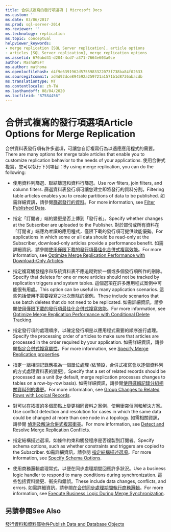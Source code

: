```yaml
---
title: 合併式複寫的發行項選項 | Microsoft Docs
ms.custom: ''
ms.date: 03/06/2017
ms.prod: sql-server-2014
ms.reviewer: ''
ms.technology: replication
ms.topic: conceptual
helpviewer_keywords:
- merge replication [SQL Server replication], article options
- articles [SQL Server replication], merge replication options
ms.assetid: 670abd41-d204-4cd7-a371-7664e603a0ce
author: MashaMSFT
ms.author: mathoma
ms.openlocfilehash: d4f9e6391962d5755983322073f738ba84f02633
ms.sourcegitcommit: ad4d92dce894592a259721a1571b1d8736abacdb
ms.translationtype: MT
ms.contentlocale: zh-TW
ms.lasthandoff: 08/04/2020
ms.locfileid: "87584456"
---
```

# <a name="article-options-for-merge-replication"></a><span data-ttu-id="1bc18-102">合併式複寫的發行項選項</span><span class="sxs-lookup"><span data-stu-id="1bc18-102">Article Options for Merge Replication</span></span>
  <span data-ttu-id="1bc18-103">合併資料表發行項有許多選項，可讓您自訂複寫行為以適應應用程式的需要。</span><span class="sxs-lookup"><span data-stu-id="1bc18-103">There are many options for merge table articles that enable you to customize replication behavior to the needs of your applications.</span></span> <span data-ttu-id="1bc18-104">使用合併式複寫，您可以執行下列項目：</span><span class="sxs-lookup"><span data-stu-id="1bc18-104">By using merge replication, you can do the following:</span></span>  
  
-   <span data-ttu-id="1bc18-105">使用資料列篩選、聯結篩選和資料行篩選。</span><span class="sxs-lookup"><span data-stu-id="1bc18-105">Use row filters, join filters, and column filters.</span></span> <span data-ttu-id="1bc18-106">篩選資料表發行項可讓您建立即將發行的資料分割。</span><span class="sxs-lookup"><span data-stu-id="1bc18-106">Filtering table articles enables you to create partitions of data to be published.</span></span> <span data-ttu-id="1bc18-107">如需詳細資訊，請參閱[篩選發行的資料](../publish/filter-published-data.md)。</span><span class="sxs-lookup"><span data-stu-id="1bc18-107">For more information, see [Filter Published Data](../publish/filter-published-data.md).</span></span>  
  
-   <span data-ttu-id="1bc18-108">指定「訂閱者」端的變更是否上傳到「發行者」。</span><span class="sxs-lookup"><span data-stu-id="1bc18-108">Specify whether changes at the Subscriber are uploaded to the Publisher.</span></span> <span data-ttu-id="1bc18-109">對於部份或所有資料在「訂閱者」端應為唯讀的應用程式，僅限下載的發行項可提供效能優勢。</span><span class="sxs-lookup"><span data-stu-id="1bc18-109">For applications in which some or all data should be read-only at the Subscriber, download-only articles provide a performance benefit.</span></span> <span data-ttu-id="1bc18-110">如需詳細資訊，請參閱[使用僅限下載的發行項最佳化合併式複寫效能](optimize-merge-replication-performance-with-download-only-articles.md)。</span><span class="sxs-lookup"><span data-stu-id="1bc18-110">For more information, see [Optimize Merge Replication Performance with Download-Only Articles](optimize-merge-replication-performance-with-download-only-articles.md).</span></span>  
  
-   <span data-ttu-id="1bc18-111">指定複寫觸發程序和系統資料表不應追蹤對於一個或多個發行項所作的刪除。</span><span class="sxs-lookup"><span data-stu-id="1bc18-111">Specify that deletes for one or more articles should not be tracked by replication triggers and system tables.</span></span> <span data-ttu-id="1bc18-112">這個選項在許多應用程式案例中可能很有用處。</span><span class="sxs-lookup"><span data-stu-id="1bc18-112">This option can be useful in many application scenarios.</span></span> <span data-ttu-id="1bc18-113">這些包括使用不需要複寫之批次刪除的案例。</span><span class="sxs-lookup"><span data-stu-id="1bc18-113">These include scenarios that use batch deletes that do not need to be replicated.</span></span> <span data-ttu-id="1bc18-114">如需詳細資訊，請參閱[使用僅限下載的發行項最佳化合併式複寫效能](optimize-merge-replication-performance-with-conditional-delete-tracking.md)。</span><span class="sxs-lookup"><span data-stu-id="1bc18-114">For more information, see [Optimize Merge Replication Performance with Conditional Delete Tracking](optimize-merge-replication-performance-with-conditional-delete-tracking.md).</span></span>  
  
-   <span data-ttu-id="1bc18-115">指定發行項的處理順序，以確定發行項是以應用程式需要的順序進行處理。</span><span class="sxs-lookup"><span data-stu-id="1bc18-115">Specify the processing order of articles to make sure that articles are processed in the order required by your application.</span></span> <span data-ttu-id="1bc18-116">如需詳細資訊，請參閱[指定合併式複寫屬性](../publish/specify-merge-replication-properties.md)。</span><span class="sxs-lookup"><span data-stu-id="1bc18-116">For more information, see [Specify Merge Replication properties](../publish/specify-merge-replication-properties.md).</span></span>  
  
-   <span data-ttu-id="1bc18-117">指定一組相關記錄應視為一個單位處理 (依預設，合併式複寫會以逐個資料列的方式處理資料表的變更)。</span><span class="sxs-lookup"><span data-stu-id="1bc18-117">Specify that a set of related records should be processed as a unit (by default, merge replication processes changes to tables on a row-by-row basis).</span></span> <span data-ttu-id="1bc18-118">如需詳細資訊，請參閱[使用邏輯記錄分組相關資料列的變更](group-changes-to-related-rows-with-logical-records.md)。</span><span class="sxs-lookup"><span data-stu-id="1bc18-118">For more information, see [Group Changes to Related Rows with Logical Records](group-changes-to-related-rows-with-logical-records.md).</span></span>  
  
-   <span data-ttu-id="1bc18-119">對可以在拓撲的多個節點上變更相同資料之案例，使用衝突偵測和解決方案。</span><span class="sxs-lookup"><span data-stu-id="1bc18-119">Use conflict detection and resolution for cases in which the same data could be changed at more than one node in a topology.</span></span> <span data-ttu-id="1bc18-120">如需相關資訊，請參閱 [偵測及解決合併式複寫衝突](advanced-merge-replication-conflict-detection-and-resolution.md)。</span><span class="sxs-lookup"><span data-stu-id="1bc18-120">For more information, see [Detect and Resolve Merge Replication Conflicts](advanced-merge-replication-conflict-detection-and-resolution.md).</span></span>  
  
-   <span data-ttu-id="1bc18-121">指定結構描述選項，如條件約束和觸發程序是否複製到訂閱者。</span><span class="sxs-lookup"><span data-stu-id="1bc18-121">Specify schema options, such as whether constraints and triggers are copied to the Subscriber.</span></span> <span data-ttu-id="1bc18-122">如需詳細資訊，請參閱 [指定結構描述選項](../publish/specify-schema-options.md)。</span><span class="sxs-lookup"><span data-stu-id="1bc18-122">For more information, see [Specify Schema Options](../publish/specify-schema-options.md).</span></span>  
  
-   <span data-ttu-id="1bc18-123">使用商務邏輯處理常式，以便在同步處理期間回應許多狀況。</span><span class="sxs-lookup"><span data-stu-id="1bc18-123">Use a business logic handler to respond to many conditions during synchronization.</span></span> <span data-ttu-id="1bc18-124">這些包括資料變更、衝突和錯誤。</span><span class="sxs-lookup"><span data-stu-id="1bc18-124">These include data changes, conflicts, and errors.</span></span> <span data-ttu-id="1bc18-125">如需詳細資訊，請參閱[在合併同步處理期間執行商務邏輯](execute-business-logic-during-merge-synchronization.md)。</span><span class="sxs-lookup"><span data-stu-id="1bc18-125">For more information, see [Execute Business Logic During Merge Synchronization](execute-business-logic-during-merge-synchronization.md).</span></span>  
  
## <a name="see-also"></a><span data-ttu-id="1bc18-126">另請參閱</span><span class="sxs-lookup"><span data-stu-id="1bc18-126">See Also</span></span>  
 [<span data-ttu-id="1bc18-127">發行資料和資料庫物件</span><span class="sxs-lookup"><span data-stu-id="1bc18-127">Publish Data and Database Objects</span></span>](../publish/publish-data-and-database-objects.md)  
  
  
